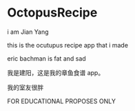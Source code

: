 # OctopusRecipe

i am Jian Yang

this is the ocutupus recipe app that i made

eric bachman is fat and sad

我是建阳，这是我的章鱼食谱 app。

我的室友很胖

FOR EDUCATIONAL PROPOSES ONLY
